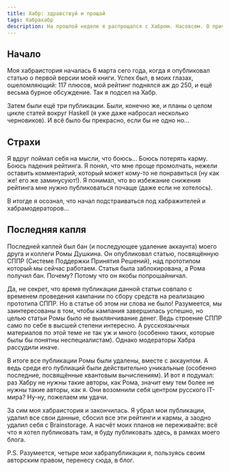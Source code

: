 ```yaml
---
title: Хабр: здравствуй и прощай
tags: Хабрахабр
description: На прошлой неделе я распрощался с Хабром. Насовсем. О причинах такого решения - далее.
---
```


## Начало

Моя хабраистория началась 6 марта сего года, когда я опубликовал статью о первой версии моей книги. Успех был, в моих глазах, ошеломляющий: 117 плюсов, мой рейтинг поднялся аж до 250, и ещё весьма бурное обсуждение. Так я подсел на Хабр.

Затем были ещё три публикации. Были, конечно же, и планы о целом цикле статей вокруг Haskell (я уже даже набросал несколько черновиков). И всё было бы прекрасно, если бы не одно но...

## Страхи

Я вдруг поймал себя на мысли, что боюсь... Боюсь потерять карму. Боюсь падения рейтинга. Я понял, что мне проще промолчать, нежели оставить комментарий, который может кому-то не понравиться (ну как же! его же заминусуют!). Я понимал, что во избежание снижения рейтинга мне нужно публиковаться почаще (даже если не хотелось).

В итогде я осознал, что начал подстраиваться под хабражителей и хабрамодераторов...

## Последняя капля

Последней каплей был бан (и последующее удаление аккаунта) моего друга и коллеги Ромы Душкина. Он опубликовал статью, посвящённую СППР (Системе Поддержки Принятия Решений), над прототипом который мы сейчас работаем. Статья была заблокирована, а Рома получил бан. Почему? Потому что он якобы попрошайничал.

Да, не секрет, что время публикации данной статьи совпало с временем проведения кампании по сбору средств на реализацию прототипа СППР. Но в статье об этом ни слова не было! Разумеется, мы заинтересованы в том, чтобы кампания завершилась успешно, но целью статьи Ромы было не выклянчивание денег. Ведь строение СППР само по себе в высшей степени интересно. А русскоязычных материалов по этой теме не так уж и много (особенно таких, которые былы бы понятны неспециалистам). Однако модераторы Хабра рассудили иначе.

В итоге все публикации Ромы были удалены, вместе с аккаунтом. А ведь среди его публиаций были действительно уникальные (особенно последние, посвящённые квантовым вычислениям). И вот я подумал: раз Хабру не нужны такие авторы, как Рома, значит ему тем более не нужны такие авторы, как я. Они возомнили себя центром русского IT-мира? Ну-ну, пожелаем им удачи.

За сим моя хабраистория и закончилась. Я убрал мои публикации, удалил все свои данные, сбосил все эти рейтинги и кармы, а заодно удалил себя с Brainstorage. А насчёт моих планов не переживайте: всё что я хотел публиковать там, я буду публиковать здесь, в рамках моего блога.

P.S. Разумеется, четыре мои хабрапубликации я, пользуясь своим авторским правом, перенесу сюда, в блог.

